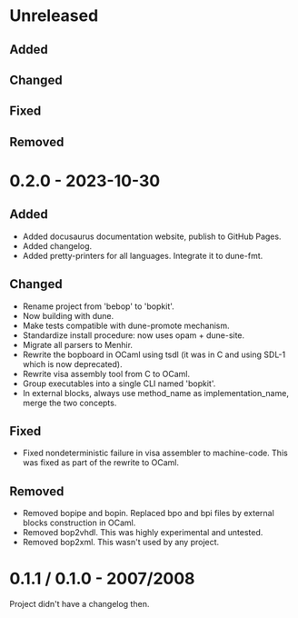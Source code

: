 # Unreleased

## Added
## Changed
## Fixed
## Removed

# 0.2.0 - 2023-10-30

## Added

- Added docusaurus documentation website, publish to GitHub Pages.
- Added changelog.
- Added pretty-printers for all languages. Integrate it to dune-fmt.

## Changed

- Rename project from 'bebop' to 'bopkit'.
- Now building with dune.
- Make tests compatible with dune-promote mechanism.
- Standardize install procedure: now uses opam + dune-site.
- Migrate all parsers to Menhir.
- Rewrite the bopboard in OCaml using tsdl (it was in C and using SDL-1 which is now deprecated).
- Rewrite visa assembly tool from C to OCaml.
- Group executables into a single CLI named 'bopkit'.
- In external blocks, always use method_name as implementation_name, merge the two concepts.

## Fixed

- Fixed nondeterministic failure in visa assembler to machine-code. This was fixed as part of the rewrite to OCaml.

## Removed

- Removed bopipe and bopin. Replaced bpo and bpi files by external blocks construction in OCaml.
- Removed bop2vhdl. This was highly experimental and untested.
- Removed bop2xml. This wasn't used by any project.

# 0.1.1 / 0.1.0 - 2007/2008

Project didn't have a changelog then.
